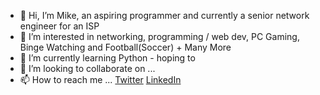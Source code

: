 - 👋 Hi, I’m Mike, an aspiring programmer and currently a senior network engineer for an ISP
- 👀 I’m interested in networking, programming / web dev, PC Gaming, Binge Watching and Football(Soccer) + Many More
- 🌱 I’m currently learning Python - hoping to 
- 💞️ I’m looking to collaborate on ...
- 📫 How to reach me ... [Twitter](https://twitter.com/HernTech) [LinkedIn](https://www.linkedin.com/in/mike-hern-b32a9266/)

<!---
herntech/herntech is a ✨ special ✨ repository because its `README.md` (this file) appears on your GitHub profile.
You can click the Preview link to take a look at your changes.
--->
